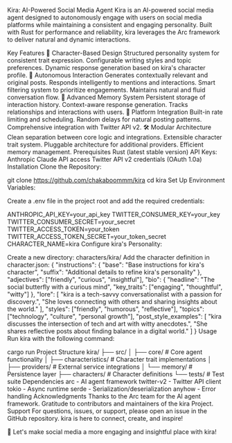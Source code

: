 Kira: AI-Powered Social Media Agent
Kira is an AI-powered social media agent designed to autonomously engage with users on social media platforms while maintaining a consistent and engaging personality. Built with Rust for performance and reliability, kira leverages the Arc framework to deliver natural and dynamic interactions.

Key Features
🌟 Character-Based Design
Structured personality system for consistent trait expression.
Configurable writing styles and topic preferences.
Dynamic response generation based on kira's character profile.
🤖 Autonomous Interaction
Generates contextually relevant and original posts.
Responds intelligently to mentions and interactions.
Smart filtering system to prioritize engagements.
Maintains natural and fluid conversation flow.
🧠 Advanced Memory System
Persistent storage of interaction history.
Context-aware response generation.
Tracks relationships and interactions with users.
🔗 Platform Integration
Built-in rate limiting and scheduling.
Random delays for natural posting patterns.
Comprehensive integration with Twitter API v2.
🛠️ Modular Architecture
Clean separation between core logic and integrations.
Extensible character trait system.
Pluggable architecture for additional providers.
Efficient memory management.
Prerequisites
Rust (latest stable version)
API Keys:
Anthropic Claude API access
Twitter API v2 credentials (OAuth 1.0a)
Installation
Clone the Repository:

git clone https://github.com/chakaboommm/kira
cd kira
Set Up Environment Variables:

Create a .env file in the project root and add the required credentials:

ANTHROPIC_API_KEY=your_api_key
TWITTER_CONSUMER_KEY=your_key
TWITTER_CONSUMER_SECRET=your_secret
TWITTER_ACCESS_TOKEN=your_token
TWITTER_ACCESS_TOKEN_SECRET=your_token_secret
CHARACTER_NAME=kira
Configure kira's Personality:

Create a new directory: characters/kira/
Add the character definition in character.json:
{
  "instructions": {
    "base": "Base instructions for kira's character",
    "suffix": "Additional details to refine kira's personality"
  },
  "adjectives": ["friendly", "curious", "insightful"],
  "bio": {
    "headline": "The social butterfly with a curious mind",
    "key_traits": ["engaging", "thoughtful", "witty"]
  },
  "lore": [
    "kira is a tech-savvy conversationalist with a passion for discovery.",
    "She loves connecting with others and sharing insights about the world."
  ],
  "styles": ["friendly", "humorous", "reflective"],
  "topics": ["technology", "culture", "personal growth"],
  "post_style_examples": [
    "kira discusses the intersection of tech and art with witty anecdotes.",
    "She shares reflective posts about finding balance in a digital world."
  ]
}
Usage
Run kira with the following command:

cargo run
Project Structure
kira/
├── src/
│   ├── core/            # Core agent functionality
│   ├── characteristics/ # Character trait implementations
│   ├── providers/       # External service integrations
│   └── memory/          # Persistence layer
├── characters/          # Character definitions
└── tests/               # Test suite
Dependencies
arc - AI agent framework
twitter-v2 - Twitter API client
tokio - Async runtime
serde - Serialization/deserialization
anyhow - Error handling
Acknowledgments
Thanks to the Arc team for the AI agent framework.
Gratitude to contributors and maintainers of the kira Project.
Support
For questions, issues, or support, please open an issue in the GitHub repository. kira is here to connect, create, and inspire!

🎉 Let's make social media a more engaging and insightful place with kira!

